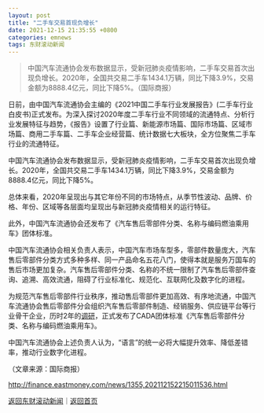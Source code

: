 ```yaml
---
layout: post
title: "二手车交易首现负增长"
date: 2021-12-15 21:35:55 +0800
categories: emnews
tags: 东财滚动新闻
---
```

> 中国汽车流通协会发布数据显示，受新冠肺炎疫情影响，二手车交易首次出现负增长。2020年，全国共交易二手车1434.1万辆，同比下降3.9%，交易金额为8888.4亿元，同比下降5%。（国际商报）

<p>日前，由中国汽车流通协会主编的《2021中国二手车行业发展报告》(二手车行业白皮书)正式发布。为深入探讨2020年度二手车行业不同领域的流通特点、分析行业发展特征与趋势，《报告》设置了行业篇、新能源市场篇、国际市场篇、区域市场篇、商用二手车篇、二手车企业经营篇、统计数据七大板块，全方位聚焦二手车行业的流通特征。</p><p>中国汽车流通协会发布数据显示，受新冠肺炎疫情影响，二手车交易首次出现负增长。2020年，全国共交易二手车1434.1万辆，同比下降3.9%，交易金额为8888.4亿元，同比下降5%。</p><p>总体来看，2020年呈现出与其它年份不同的市场特点，从季节性波动、品牌、价格、年份、区域等各层面均呈现出与新冠肺炎疫情相关的运行特征。</p><p>此外，中国汽车流通协会还发布了《汽车售后零部件分类、名称与编码燃油乘用车》团体标准。</p><p>中国汽车流通协会相关负责人表示，中国汽车市场车型多，零部件数量庞大，汽车售后零部件分类方式多种多样、同一产品命名五花八门，使得本就是服务万国车的售后市场更加复杂。汽车售后零部件分类、名称的不统一限制了汽车售后零部件查询、追溯、高效流通，阻碍了行业标准化、规范化、互联网化及数字化的进程。</p><p>为规范汽车售后零部件行业秩序，推动售后零部件更加高效、有序地流通，中国汽车流通协会售后零部件分会组织汽车售后零部件制造、经销服务、供应链平台等行业骨干企业，历时2年的<span id="Info.3274"><a href="http://data.eastmoney.com/jgdy/" class="infokey">调研</a></span>，正式发布了CADA团体标准《汽车售后零部件分类、名称与编码燃油乘用车》。</p><p>中国汽车流通协会上述负责人认为，“语言”的统一必将大幅提升效率、降低差错率，推动行业数字化进程。</p><p class="em_media">（文章来源：国际商报）</p>

<http://finance.eastmoney.com/news/1355,202112152215011536.html>

[返回东财滚动新闻](//finews.withounder.com/emnews/)｜[返回首页](//finews.withounder.com/)